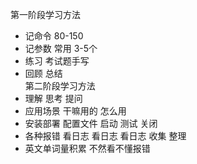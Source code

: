 第一阶段学习方法  
- 记命令 80-150  
- 记参数 常用 3-5个  
- 练习 考试题手写  
- 回顾 总结  
第二阶段学习方法  
- 理解 思考 提问   
- 应用场景 干嘛用的 怎么用  
- 安装部署 配置文件 启动 测试 关闭   
- 各种报错 看日志 看日志 看日志 收集 整理  
- 英文单词量积累 不然看不懂报错  